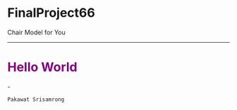 # FinalProject66
Chair Model for You
<hr>
<h1 style="color:purple;">Hello World</h1>
-

<code style="color : auq">Pakawat Srisamrong</code>


